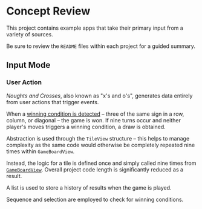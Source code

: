 # Concept Review

This project contains example apps that take their primary input from a variety of sources.

Be sure to review the `README` files within each project for a guided summary.

## Input Mode

### User Action

*Noughts and Crosses*, also known as "x's and o's", generates data entirely from user actions that trigger events.

When a [winning condition is detected](x-source-tag://winning_condition) – three of the same sign in a row, column, or diagonal – the game is won. If nine turns occur and neither player's moves triggers a winning condition, a draw is obtained.

Abstraction is used through the `TileView` structure – this helps to manage complexity as the same code would otherwise be completely repeated nine times within `GameBoardView`.

Instead, the logic for a tile is defined once and simply called nine times from [`GameBoardView`](x-source-tag://game_board). Overall project code length is significantly reduced as a result.

A list is used to store a history of results when the game is played. 

Sequence and selection are employed to check for winning conditions.
